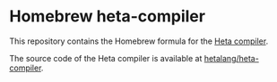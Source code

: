 # Homebrew heta-compiler

This repository contains the Homebrew formula for the [Heta compiler](https://hetalang.github.io/#/heta-compiler).

The source code of the Heta compiler is available at [hetalang/heta-compiler](https://github.com/hetalang/heta-compiler).
